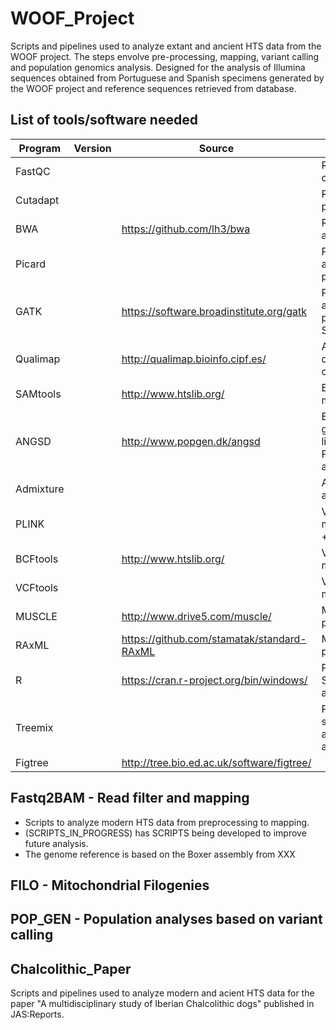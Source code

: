 # **WOOF_Project**

Scripts and pipelines used to analyze extant and ancient HTS data from the WOOF project. The steps envolve pre-processing, mapping, variant calling and population genomics analysis. Designed for the analysis of Illumina sequences obtained from Portuguese and Spanish specimens generated by the WOOF project and reference sequences retrieved from database.

## **List of tools/software needed**

| Program | Version | Source | Application |
|----------|----------|----------|----------|
| FastQC | | | Read quality control |
| Cutadapt | | | Read pre-processing |
| BWA | | https://github.com/lh3/bwa | Read alignment |
| Picard | | | Post-alignment processing |
| GATK | | https://software.broadinstitute.org/gatk | Post-alignment processing + SNP calling |
| Qualimap | | http://qualimap.bioinfo.cipf.es/ | Alignment quality control |
| SAMtools | | http://www.htslib.org/ | BAM file manipulation |
| ANGSD | | http://www.popgen.dk/angsd | Estimation of genotype likelihoods + Population analysis |
| Admixture | | | Admixture analysis |
| PLINK | | | VCF file manipulation + PCA |
| BCFtools | | http://www.htslib.org/ | VCF file manipulation |
| VCFtools | | | VCF file manipulation |
| MUSCLE | | http://www.drive5.com/muscle/ | Mitochondrial phylogeny |
| RAxML | | https://github.com/stamatak/standard-RAxML | Mitochondrial phylogeny |
| R | | https://cran.r-project.org/bin/windows/ | Plotting + Statistical analysis |
| Treemix | | | Population splits and admixture analysis |
| Figtree | | http://tree.bio.ed.ac.uk/software/figtree/| |


## Fastq2BAM - Read filter and mapping
- Scripts to analyze modern HTS data from preprocessing to mapping.
- (SCRIPTS_IN_PROGRESS) has SCRIPTS being developed to improve future analysis.
- The genome reference is based on the Boxer assembly from XXX

## FILO - Mitochondrial Filogenies

## POP_GEN - Population analyses based on variant calling

## Chalcolithic_Paper
Scripts and pipelines used to analyze modern and acient HTS data for the paper "A multidisciplinary study of Iberian Chalcolithic dogs" published in JAS:Reports.

